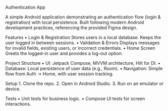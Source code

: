Authentication App

A simple Android application demonstrating an authentication flow (login & registration) with local persistence. Built following modern Android development practices, referencing the provided Figma design.

Features
	•	Login & Registration
Stores users in a local database.
Keeps the user logged in between sessions.
	•	Validation & Errors
Displays messages for invalid fields, existing users, or incorrect credentials.
	•	Home Screen
Greets the logged-in user and provides a log-out option.

Project Structure
	•	UI: Jetpack Compose, MVVM architecture, Hilt for DI.
	•	Database: Local persistence of user data (e.g., Room).
	•	Navigation: Simple flow from Auth → Home, with user session tracking.

Setup
	1.	Clone the repo.
	2.	Open in Android Studio.
	3.	Run on an emulator or device.

Tests
	•	Unit tests for business logic.
	•	Compose UI tests for screen interactions.

